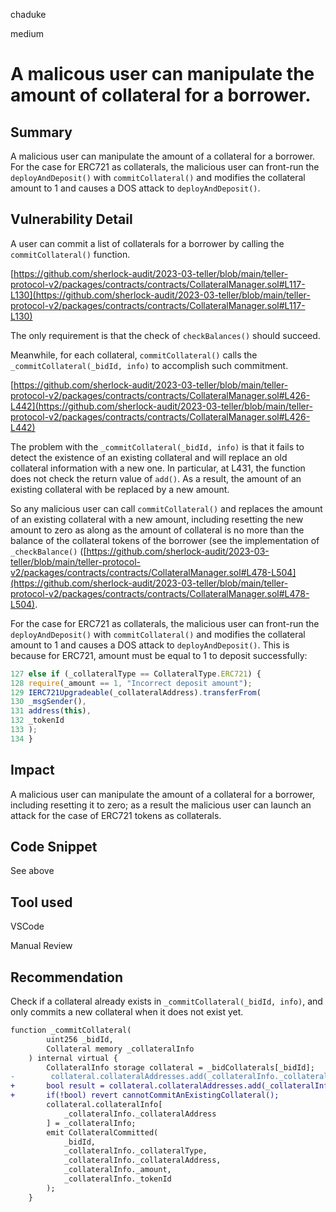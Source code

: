 chaduke

medium

# A malicous user can manipulate the amount of collateral for a borrower.

## Summary
A malicious user can manipulate the amount of a collateral for a borrower. For the case for ERC721 as collaterals, the malicious user can front-run the ``deployAndDeposit()`` with ``commitCollateral()`` and modifies the collateral amount to 1 and causes a DOS attack to ``deployAndDeposit()``. 

## Vulnerability Detail

A user can commit a list of collaterals for a borrower by calling the ``commitCollateral()`` function. 

[https://github.com/sherlock-audit/2023-03-teller/blob/main/teller-protocol-v2/packages/contracts/contracts/CollateralManager.sol#L117-L130](https://github.com/sherlock-audit/2023-03-teller/blob/main/teller-protocol-v2/packages/contracts/contracts/CollateralManager.sol#L117-L130)

The only requirement is that the check of ``checkBalances()`` should succeed. 

Meanwhile, for each collateral,  ``commitCollateral()``  calls the ``_commitCollateral(_bidId, info)`` to accomplish such commitment. 

[https://github.com/sherlock-audit/2023-03-teller/blob/main/teller-protocol-v2/packages/contracts/contracts/CollateralManager.sol#L426-L442](https://github.com/sherlock-audit/2023-03-teller/blob/main/teller-protocol-v2/packages/contracts/contracts/CollateralManager.sol#L426-L442)

The problem with the ``_commitCollateral(_bidId, info)`` is that it fails to detect the existence of an existing collateral and will replace an old collateral information with a new one. In particular, at L431, the function does not check the return value of ``add()``. As a result, the amount of an existing collateral with be replaced by a new amount. 

So any malicious user can call ``commitCollateral()`` and replaces the amount of an existing collateral with a new amount, including resetting the new amount to zero as along as the amount of collateral is no more than the balance of the collateral tokens of the borrower (see the implementation of ``_checkBalance()`` ([https://github.com/sherlock-audit/2023-03-teller/blob/main/teller-protocol-v2/packages/contracts/contracts/CollateralManager.sol#L478-L504](https://github.com/sherlock-audit/2023-03-teller/blob/main/teller-protocol-v2/packages/contracts/contracts/CollateralManager.sol#L478-L504).

For the case for ERC721 as collaterals, the malicious user can front-run the ``deployAndDeposit()`` with ``commitCollateral()`` and modifies the collateral amount to 1 and causes a DOS attack to ``deployAndDeposit()``.  This is because for ERC721, amount must be equal to 1 to deposit successfully: 

```javascript
127 else if (_collateralType == CollateralType.ERC721) {
128 require(_amount == 1, "Incorrect deposit amount");
129 IERC721Upgradeable(_collateralAddress).transferFrom(
130 _msgSender(),
131 address(this),
132 _tokenId
133 );
134 }
```

## Impact
A malicious user can manipulate the amount of a collateral for a borrower, including resetting it to zero; as a result the malicious user can launch an attack for the case of ERC721 tokens as collaterals. 

## Code Snippet
See above

## Tool used
VSCode

Manual Review

## Recommendation
Check if a collateral already exists in ``_commitCollateral(_bidId, info)``, and only commits a new collateral when it does not exist yet. 
```diff
function _commitCollateral(
        uint256 _bidId,
        Collateral memory _collateralInfo
    ) internal virtual {
        CollateralInfo storage collateral = _bidCollaterals[_bidId];
-        collateral.collateralAddresses.add(_collateralInfo._collateralAddress);
+       bool result = collateral.collateralAddresses.add(_collateralInfo._collateralAddress);
+       if(!bool) revert cannotCommitAnExistingCollateral();
        collateral.collateralInfo[
            _collateralInfo._collateralAddress
        ] = _collateralInfo;
        emit CollateralCommitted(
            _bidId,
            _collateralInfo._collateralType,
            _collateralInfo._collateralAddress,
            _collateralInfo._amount,
            _collateralInfo._tokenId
        );
    }
```